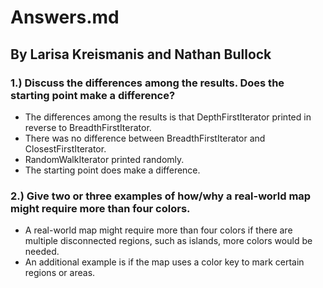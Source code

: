 # Answers.md
## By Larisa Kreismanis and Nathan Bullock

### 1.) Discuss the differences among the results. Does the starting point make a difference?
- The differences among the results is that DepthFirstIterator printed in reverse to BreadthFirstIterator. 
- There was no difference between BreadthFirstIterator and ClosestFirstIterator. 
- RandomWalkIterator printed randomly.
- The starting point does make a difference.


### 2.) Give two or three examples of how/why a real-world map might require more than four colors.
- A real-world map might require more than four colors if there are multiple disconnected regions, such as islands, more colors would be needed.  
- An additional example is if the map uses a color key to mark certain regions or areas.
